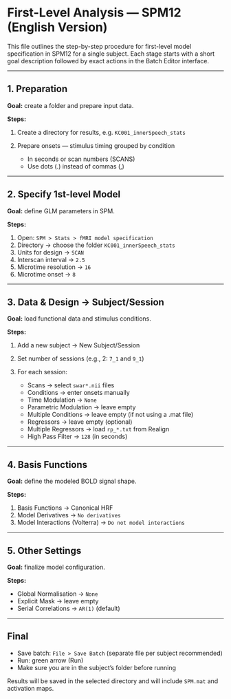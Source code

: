 # First-Level Analysis — SPM12 (English Version)

This file outlines the step-by-step procedure for first-level model specification in SPM12 for a single subject. Each stage starts with a short goal description followed by exact actions in the Batch Editor interface.

---

## 1. Preparation

**Goal:** create a folder and prepare input data.

**Steps:**

1. Create a directory for results, e.g. `KC001_innerSpeech_stats`
2. Prepare onsets — stimulus timing grouped by condition

   * In seconds or scan numbers (SCANS)
   * Use dots (.) instead of commas (,)

---

## 2. Specify 1st-level Model

**Goal:** define GLM parameters in SPM.

**Steps:**

1. Open: `SPM > Stats > fMRI model specification`
2. Directory → choose the folder `KC001_innerSpeech_stats`
3. Units for design → `SCAN`
4. Interscan interval → `2.5`
5. Microtime resolution → `16`
6. Microtime onset → `8`

---

## 3. Data & Design → Subject/Session

**Goal:** load functional data and stimulus conditions.

**Steps:**

1. Add a new subject → New Subject/Session
2. Set number of sessions (e.g., 2: `7_1` and `9_1`)
3. For each session:

   * Scans → select `swar*.nii` files
   * Conditions → enter onsets manually
   * Time Modulation → `None`
   * Parametric Modulation → leave empty
   * Multiple Conditions → leave empty (if not using a .mat file)
   * Regressors → leave empty (optional)
   * Multiple Regressors → load `rp_*.txt` from Realign
   * High Pass Filter → `128` (in seconds)

---

## 4. Basis Functions

**Goal:** define the modeled BOLD signal shape.

**Steps:**

1. Basis Functions → Canonical HRF
2. Model Derivatives → `No derivatives`
3. Model Interactions (Volterra) → `Do not model interactions`

---

## 5. Other Settings

**Goal:** finalize model configuration.

**Steps:**

* Global Normalisation → `None`
* Explicit Mask → leave empty
* Serial Correlations → `AR(1)` (default)

---

## Final

* Save batch: `File > Save Batch` (separate file per subject recommended)
* Run: green arrow (Run)
* Make sure you are in the subject’s folder before running

Results will be saved in the selected directory and will include `SPM.mat` and activation maps.
